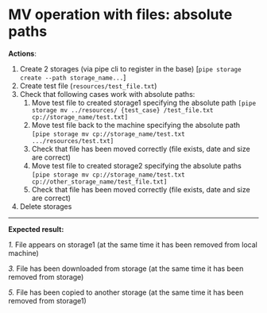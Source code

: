 # MV operation with files: absolute paths

**Actions**:

1.	Create 2 storages (via pipe cli to register in the base) [`pipe storage create --path storage_name...`]
2.	Create test file (`resources/test_file.txt`)
3.	Check that following cases work with absolute paths: 
    1.	Move test file to created storage1 specifying the absolute path `[pipe storage mv ../resources/ {test_case} /test_file.txt cp://storage_name/test.txt]`
    2.	Move test file back to the machine specifying the absolute path `[pipe storage mv cp://storage_name/test.txt .../resources/test.txt]`
    3.	Check that file has been moved correctly (file exists, date and size are correct)
    4.	Move test file to created storage2 specifying the absolute paths `[pipe storage mv cp://storage_name/test.txt cp://other_storage_name/test_file.txt]`
    5.	Check that file has been moved correctly (file exists, date and size are correct)
4.	Delete storages

***
**Expected result:**

*1.*	File appears on storage1 (at the same time it has been removed from local machine)

*3.*	File has been downloaded from storage (at the same time it has been removed from storage)

*5.*	File has been copied to another storage (at the same time it has been removed from storage1)